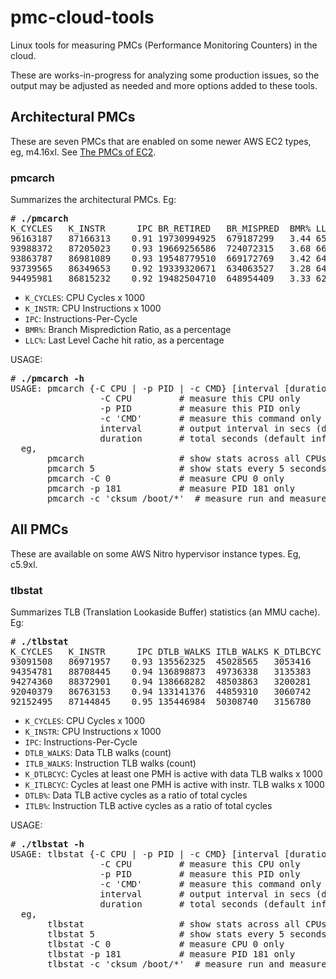# pmc-cloud-tools

Linux tools for measuring PMCs (Performance Monitoring Counters) in the cloud.

These are works-in-progress for analyzing some production issues, so the output may be adjusted as needed and more options added to these tools.

## Architectural PMCs

These are seven PMCs that are enabled on some newer AWS EC2 types, eg, m4.16xl. See <a href="http://www.brendangregg.com/blog/2017-05-04/the-pmcs-of-ec2.html">The PMCs of EC2</a>.

### pmcarch

Summarizes the architectural PMCs. Eg:

<pre>
# <b>./pmcarch</b>
K_CYCLES   K_INSTR      IPC BR_RETIRED   BR_MISPRED  BMR% LLCREF      LLCMISS     LLC%
96163187   87166313    0.91 19730994925  679187299   3.44 656597454   174313799  73.45
93988372   87205023    0.93 19669256586  724072315   3.68 666041693   169603955  74.54
93863787   86981089    0.93 19548779510  669172769   3.42 649844207   176100680  72.90
93739565   86349653    0.92 19339320671  634063527   3.28 642506778   181385553  71.77
94495981   86815232    0.92 19482504710  648954409   3.33 628548666   180975066  71.21
</pre>

- `K_CYCLES`: CPU Cycles x 1000
- `K_INSTR`: CPU Instructions x 1000
- `IPC`: Instructions-Per-Cycle
- `BMR%`: Branch Misprediction Ratio, as a percentage
- `LLC%`: Last Level Cache hit ratio, as a percentage

USAGE:

<pre>
# <b>./pmcarch -h</b>
USAGE: pmcarch {-C CPU | -p PID | -c CMD} [interval [duration]]
                 -C CPU         # measure this CPU only
                 -p PID         # measure this PID only
                 -c 'CMD'       # measure this command only (quote it)
                 interval       # output interval in secs (default 1)
                 duration       # total seconds (default infinityish)
  eg,
       pmcarch                  # show stats across all CPUs
       pmcarch 5                # show stats every 5 seconds
       pmcarch -C 0             # measure CPU 0 only
       pmcarch -p 181           # measure PID 181 only
       pmcarch -c 'cksum /boot/*'  # measure run and measure this cmd
</pre>

## All PMCs

These are available on some AWS Nitro hypervisor instance types. Eg, c5.9xl.

### tlbstat

Summarizes TLB (Translation Lookaside Buffer) statistics (an MMU cache). Eg:

<pre>
# <b>./tlbstat</b>
K_CYCLES   K_INSTR      IPC DTLB_WALKS ITLB_WALKS K_DTLBCYC  K_ITLBCYC  DTLB% ITLB%
93091508   86971957    0.93 135562325  45028565   3053416    1121015     3.28  1.20
94354781   88708445    0.94 136898873  49736338   3135383    1199061     3.32  1.27
94274360   88372901    0.94 138668282  48503863   3200281    1194388     3.39  1.27
92040379   86763153    0.94 133141376  44859310   3060742    1118921     3.33  1.22
92152495   87144845    0.95 135446984  50308740   3156780    1200598     3.43  1.30
</pre>

- `K_CYCLES`: CPU Cycles x 1000
- `K_INSTR`: CPU Instructions x 1000
- `IPC`: Instructions-Per-Cycle
- `DTLB_WALKS`: Data TLB walks (count)
- `ITLB_WALKS`: Instruction TLB walks (count)
- `K_DTLBCYC`: Cycles at least one PMH is active with data TLB walks x 1000
- `K_ITLBCYC`: Cycles at least one PMH is active with instr. TLB walks x 1000
- `DTLB%`: Data TLB active cycles as a ratio of total cycles
- `ITLB%`: Instruction TLB active cycles as a ratio of total cycles

USAGE:

<pre>
# <b>./tlbstat -h</b>
USAGE: tlbstat {-C CPU | -p PID | -c CMD} [interval [duration]]
                 -C CPU         # measure this CPU only
                 -p PID         # measure this PID only
                 -c 'CMD'       # measure this command only (quote it)
                 interval       # output interval in secs (default 1)
                 duration       # total seconds (default infinityish)
  eg,
       tlbstat                  # show stats across all CPUs
       tlbstat 5                # show stats every 5 seconds
       tlbstat -C 0             # measure CPU 0 only
       tlbstat -p 181           # measure PID 181 only
       tlbstat -c 'cksum /boot/*'  # measure run and measure this cmd
</pre>
